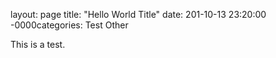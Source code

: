layout: page
title: "Hello World Title"
date: 201-10-13 23:20:00 -0000categories: Test Other

This is a test.